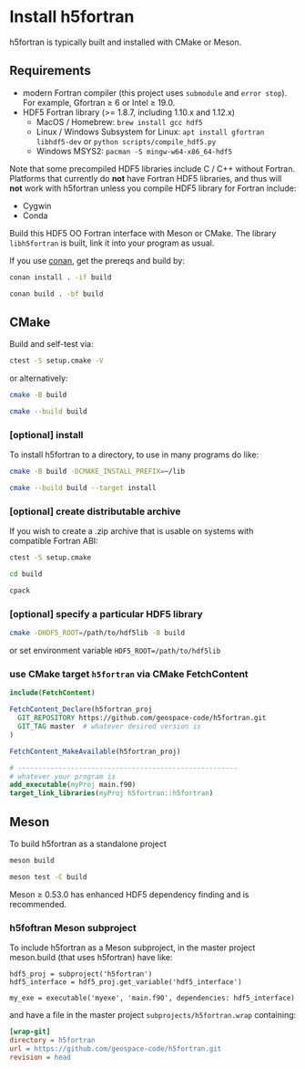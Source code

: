 # Install h5fortran

h5fortran is typically built and installed with CMake or Meson.

## Requirements

* modern Fortran compiler (this project uses `submodule` and `error stop`). For example, Gfortran &ge; 6 or Intel &ge; 19.0.
* HDF5 Fortran library (>= 1.8.7, including 1.10.x and 1.12.x)
  * MacOS / Homebrew: `brew install gcc hdf5`
  * Linux / Windows Subsystem for Linux: `apt install gfortran libhdf5-dev` or `python scripts/compile_hdf5.py`
  * Windows MSYS2: `pacman -S mingw-w64-x86_64-hdf5`

Note that some precompiled HDF5 libraries include C / C++ without Fortran.
Platforms that currently do **not** have Fortran HDF5 libraries, and thus will **not** work with h5fortran unless you compile HDF5 library for Fortran include:

* Cygwin
* Conda

Build this HDF5 OO Fortran interface with Meson or CMake.
The library `libh5fortran` is built, link it into your program as usual.

If you use
[conan](https://conan.io),
get the prereqs and build by:

```sh
conan install . -if build

conan build . -bf build
```

## CMake

Build and self-test via:

```sh
ctest -S setup.cmake -V
```

or alternatively:

```sh
cmake -B build

cmake --build build
```

### [optional] install

To install h5fortran to a directory, to use in many programs do like:

```sh
cmake -B build -DCMAKE_INSTALL_PREFIX=~/lib

cmake --build build --target install
```

### [optional] create distributable archive

If you wish to create a .zip archive that is usable on systems with compatible Fortran ABI:

```sh
ctest -S setup.cmake

cd build

cpack
```

### [optional] specify a particular HDF5 library

```sh
cmake -DHDF5_ROOT=/path/to/hdf5lib -B build
```

or set environment variable `HDF5_ROOT=/path/to/hdf5lib`

### use CMake target `h5fortran` via CMake FetchContent

```cmake
include(FetchContent)

FetchContent_Declare(h5fortran_proj
  GIT_REPOSITORY https://github.com/geospace-code/h5fortran.git
  GIT_TAG master  # whatever desired version is
)

FetchContent_MakeAvailable(h5fortran_proj)

# ------------------------------------------------------
# whatever your program is
add_executable(myProj main.f90)
target_link_libraries(myProj h5fortran::h5fortran)
```

## Meson

To build h5fortran as a standalone project

```sh
meson build

meson test -C build
```

Meson &ge; 0.53.0 has enhanced HDF5 dependency finding and is recommended.

### h5foftran Meson subproject

To include h5fortran as a Meson subproject, in the master project meson.build (that uses h5fortran) have like:

```meson
hdf5_proj = subproject('h5fortran')
hdf5_interface = hdf5_proj.get_variable('hdf5_interface')

my_exe = executable('myexe', 'main.f90', dependencies: hdf5_interface)
```

and have a file in the master project `subprojects/h5fortran.wrap` containing:

```ini
[wrap-git]
directory = h5fortran
url = https://github.com/geospace-code/h5fortran.git
revision = head
```
